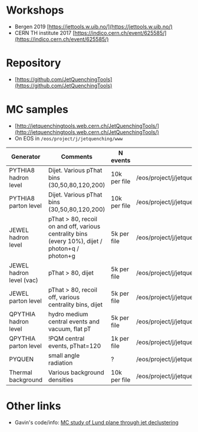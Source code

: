 # Workshops

- Bergen 2019 [https://jettools.w.uib.no/](https://jettools.w.uib.no/)
- CERN TH institute 2017 [https://indico.cern.ch/event/625585/](https://indico.cern.ch/event/625585/)

# Repository

- [https://github.com/JetQuenchingTools](https://github.com/JetQuenchingTools)

# MC samples

- [http://jetquenchingtools.web.cern.ch/JetQuenchingTools/](http://jetquenchingtools.web.cern.ch/JetQuenchingTools/)
- On EOS in `/eos/project/j/jetquenching/www`

Generator | Comments | N events | Location
 ---         | ---            | ---     | ---
PYTHIA8 hadron level | Dijet. Various pThat bins (30,50,80,120,200) | 10k per file | /eos/project/j/jetquenching/www/samples/pythia8
PYTHIA8 parton level | Dijet. Various pThat bins (30,50,80,120,200) | 10k per file | /eos/project/j/jetquenching/www/samples/pythia8parton
JEWEL hadron level | pThat > 80, recoil on and off, various centrality bins (every 10%), dijet / photon+q / photon+g | 5k per file | /eos/project/j/jetquenching/www/samples/jewel
JEWEL hadron level (vac) | pThat > 80, dijet | 5k per file | /eos/project/j/jetquenching/www/samples/jewelvac
JEWEL parton level | pThat > 80, recoil off, various centrality bins, dijet | 5k per file | /eos/project/j/jetquenching/www/samples/jewelparton
QPYTHIA hadron level | hydro medium central events and vacuum, flat pT | 5k per file | /eos/project/j/jetquenching/www/samples/qpythiaHyd
QPYTHIA parton level | !PQM central events, pThat=120 | 1k per file | /eos/project/j/jetquenching/www/samples/qpythiaQhat1parton/pu14/pthat120
PYQUEN | small angle radiation | ? | /eos/project/j/jetquenching/www/samples/pyquen
Thermal background | Various background densities | 10k per file | /eos/project/j/jetquenching/www/samples/thermal/

# Other links

- Gavin's code/info: [MC study of Lund plane through jet declustering](https://gitlab.cern.ch/gsalam/2017-lund-from-MC)


